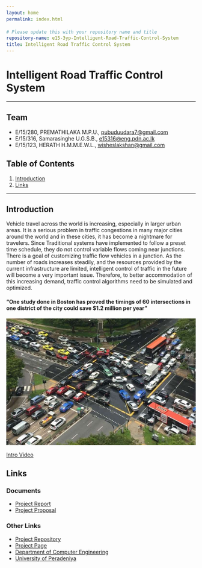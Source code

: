 ```yaml
---
layout: home
permalink: index.html

# Please update this with your repository name and title
repository-name: e15-3yp-Intelligent-Road-Traffic-Control-System
title: Intelligent Road Traffic Control System
---
```


[comment]: # "This is the standard layout for the project, but you can clean this and use your own template"

# Intelligent Road Traffic Control System

---

## Team
-  E/15/280, PREMATHILAKA M.P.U., [pubuduudara7@gmail.com](mailto:pubuduudara7@gmail.com)
-  E/15/316, Samarasinghe U.G.S.B., [e15316@eng.pdn.ac.lk](mailto:e15316@eng.pdn.ac.lk)
-  E/15/123, HERATH H.M.M.E.W.L., [wisheslakshan@gmail.com](mailto:wisheslakshan@gmail.com)

## Table of Contents
1. [Introduction](#introduction)
2. [Links](#links)

---

## Introduction

Vehicle travel across the world is increasing, especially in larger urban areas. It is a serious problem in traffic congestions in many major cities around the world and in these cities, it has become a nightmare for travelers. Since Traditional systems have implemented to follow a preset time schedule, they do not control variable flows coming near junctions.
There is a goal of customizing traffic flow vehicles in a junction. As the number of roads increases steadily, and the resources provided by the current infrastructure are limited, intelligent control of traffic in the future will become a very important issue. Therefore, to better accommodation of this increasing demand, traffic control algorithms need to be simulated and optimized.  
#### “One study done in Boston has proved the timings of 60 intersections in one district of the city could save $1.2 million per year”  
![Image](docs/data/images/yck.jpg)  

[Intro Video](https://youtu.be/y0rYvnbv9V0)  





## Links

### Documents  
- [Project Report](docs/data/documents/ProjectMilestone2.pdf)  
- [Project Proposal](docs/data/documents/ProjectProposalRevisionworkshop.pdf)

### Other Links

- <a href = "https://github.com/cepdnaclk/e15-3yp-Intelligent-Road-Traffic-Control-System" target = "_blank"> Project Repository </a>
- <a href = "https://cepdnaclk.github.io/e15-3yp-Intelligent-Road-Traffic-Control-System/" target = "_blank">Project Page</a>
- <a href = "http://www.ce.pdn.ac.lk/" target = "_blank">Department of Computer Engineering</a>
- <a href = "https://eng.pdn.ac.lk/" target = "_blank">University of Peradeniya</a>


[//]: # (Please refer this to learn more about Markdown syntax)
[//]: # (https://github.com/adam-p/markdown-here/wiki/Markdown-Cheatsheet)
